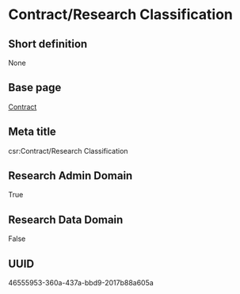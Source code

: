 # Contract/Research Classification
## Short definition
None
## Base page
[Contract](../../Objects/Contract.md)
## Meta title
csr:Contract/Research Classification
## Research Admin Domain
True
## Research Data Domain
False
## UUID
46555953-360a-437a-bbd9-2017b88a605a
